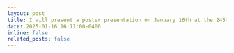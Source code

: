```yaml
---
layout: post
title: I will present a poster presentation on January 16th at the 245th American Astronomical Society meeting!
date: 2025-01-16 16:11:00-0400
inline: false
related_posts: false
---
```

